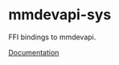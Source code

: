 # mmdevapi-sys #
FFI bindings to mmdevapi.

[Documentation](https://retep998.github.io/doc/mmdevapi-sys/)
